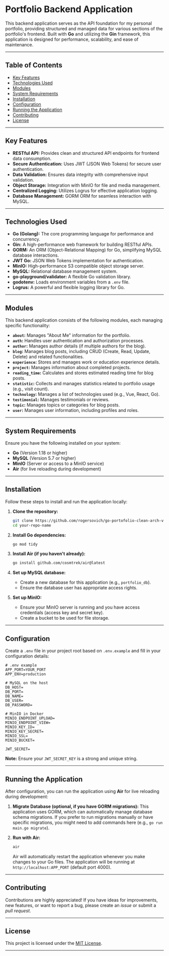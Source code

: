 # Portfolio Backend Application

[](https://golang.org/)

This backend application serves as the API foundation for my personal portfolio, providing structured and managed data for various sections of the portfolio's frontend. Built with **Go** and utilizing the **Gin** framework, this application is designed for performance, scalability, and ease of maintenance.

-----

## Table of Contents

- [Key Features](#key-features)
- [Technologies Used](#technologies-used)
- [Modules](#modules)
- [System Requirements](#system-requirements)
- [Installation](#installation)
- [Configuration](#configuration)
- [Running the Application](#running-the-application)
- [Contributing](#contributing)
- [License](#license)

-----

## Key Features

  * **RESTful API:** Provides clean and structured API endpoints for frontend data consumption.
  * **Secure Authentication:** Uses JWT (JSON Web Tokens) for secure user authentication.
  * **Data Validation:** Ensures data integrity with comprehensive input validation.
  * **Object Storage:** Integration with MinIO for file and media management.
  * **Centralized Logging:** Utilizes Logrus for effective application logging.
  * **Database Management:** GORM ORM for seamless interaction with MySQL.

-----

## Technologies Used

  * **Go (Golang):** The core programming language for performance and concurrency.
  * **Gin:** A high-performance web framework for building RESTful APIs.
  * **GORM:** An ORM (Object-Relational Mapping) for Go, simplifying MySQL database interactions.
  * **JWT Go:** JSON Web Tokens implementation for authentication.
  * **MinIO:** High-performance S3 compatible object storage server.
  * **MySQL:** Relational database management system.
  * **go-playground/validator:** A flexible Go validation library.
  * **godotenv:** Loads environment variables from a `.env` file.
  * **Logrus:** A powerful and flexible logging library for Go.

-----

## Modules

This backend application consists of the following modules, each managing specific functionality:

  * **`about`:** Manages "About Me" information for the portfolio.
  * **`auth`:** Handles user authentication and authorization processes.
  * **`author`:** Manages author details (if multiple authors for the blog).
  * **`blog`:** Manages blog posts, including CRUD (Create, Read, Update, Delete) and related functionalities.
  * **`experience`:** Stores and manages work or education experience details.
  * **`project`:** Manages information about completed projects.
  * **`reading_time`:** Calculates and stores estimated reading time for blog posts.
  * **`statistic`:** Collects and manages statistics related to portfolio usage (e.g., visit count).
  * **`technology`:** Manages a list of technologies used (e.g., Vue, React, Go).
  * **`testimonial`:** Manages testimonials or reviews.
  * **`topic`:** Manages topics or categories for blog posts.
  * **`user`:** Manages user information, including profiles and roles.

-----

## System Requirements

Ensure you have the following installed on your system:

  * **Go** (Version 1.18 or higher)
  * **MySQL** (Version 5.7 or higher)
  * **MinIO** (Server or access to a MinIO service)
  * **Air** (for live reloading during development)

-----

## Installation

Follow these steps to install and run the application locally:

1.  **Clone the repository:**

    ```bash
    git clone https://github.com/rogersovich/go-portofolio-clean-arch-v4
    cd your-repo-name
    ```

2.  **Install Go dependencies:**

    ```bash
    go mod tidy
    ```

3.  **Install Air (if you haven't already):**

    ```bash
    go install github.com/cosmtrek/air@latest
    ```

4.  **Set up MySQL database:**

      * Create a new database for this application (e.g., `portfolio_db`).
      * Ensure the database user has appropriate access rights.

5.  **Set up MinIO:**

      * Ensure your MinIO server is running and you have access credentials (access key and secret key).
      * Create a bucket to be used for file storage.

-----

## Configuration

Create a `.env` file in your project root based on `.env.example` and fill in your configuration details:

```dotenv
# .env example
APP_PORT=YOUR_PORT
APP_ENV=production

# MySQL on the host
DB_HOST=
DB_PORT=
DB_NAME=
DB_USER=
DB_PASSWORD=

# MinIO in Docker
MINIO_ENDPOINT_UPLOAD=
MINIO_ENDPOINT_VIEW=
MINIO_KEY_ID=
MINIO_KEY_SECRET=
MINIO_SSL=
MINIO_BUCKET=

JWT_SECRET=
```

**Note:** Ensure your `JWT_SECRET_KEY` is a strong and unique string.

-----

## Running the Application

After configuration, you can run the application using **Air** for live reloading during development:

1.  **Migrate Database (optional, if you have GORM migrations):**
    This application uses GORM, which can automatically manage database schema migrations. If you prefer to run migrations manually or have specific migrations, you might need to add commands here (e.g., `go run main.go migrate`).

2.  **Run with Air:**

    ```bash
    air
    ```

    Air will automatically restart the application whenever you make changes to your Go files. The application will be running at `http://localhost:APP_PORT` (default port 4000).

-----

## Contributing

Contributions are highly appreciated\! If you have ideas for improvements, new features, or want to report a bug, please create an *issue* or submit a *pull request*.

-----

## License

This project is licensed under the [MIT License](https://www.google.com/search?q=LICENSE).

-----
